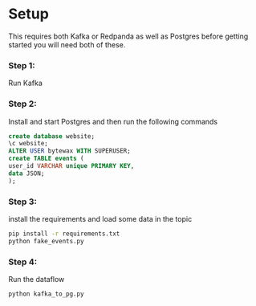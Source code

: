 # Setup

This requires both Kafka or Redpanda as well as Postgres before getting started you will need both of these.

### Step 1:

Run Kafka

### Step 2: 

Install and start Postgres and then run the following commands

```SQL
create database website;
\c website;
ALTER USER bytewax WITH SUPERUSER;
create TABLE events (
user_id VARCHAR unique PRIMARY KEY,
data JSON;
);
```

### Step 3:

install the requirements and load some data in the topic

```sh
pip install -r requirements.txt
python fake_events.py
```

### Step 4:

Run the dataflow

```sh
python kafka_to_pg.py
```

